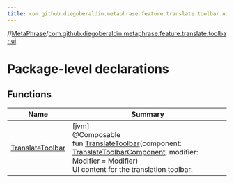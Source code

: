 ```yaml
---
title: com.github.diegoberaldin.metaphrase.feature.translate.toolbar.ui
---
```

//[MetaPhrase](../../index.html)/[com.github.diegoberaldin.metaphrase.feature.translate.toolbar.ui](index.html)



# Package-level declarations



## Functions


| Name | Summary |
|---|---|
| [TranslateToolbar](-translate-toolbar.html) | [jvm]<br>@Composable<br>fun [TranslateToolbar](-translate-toolbar.html)(component: [TranslateToolbarComponent](../com.github.diegoberaldin.metaphrase.feature.translate.toolbar.presentation/-translate-toolbar-component/index.html), modifier: Modifier = Modifier)<br>UI content for the translation toolbar. |

